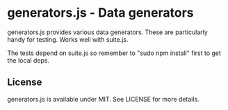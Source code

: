 # generators.js - Data generators

generators.js provides various data generators. These are particularly handy for testing. Works well with suite.js.

The tests depend on suite.js so remember to "sudo npm install" first to get the local deps.

## License

generators.js is available under MIT. See LICENSE for more details.

